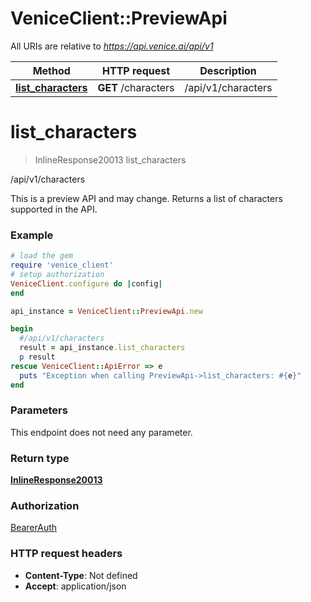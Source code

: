 # VeniceClient::PreviewApi

All URIs are relative to *https://api.venice.ai/api/v1*

Method | HTTP request | Description
------------- | ------------- | -------------
[**list_characters**](PreviewApi.md#list_characters) | **GET** /characters | /api/v1/characters

# **list_characters**
> InlineResponse20013 list_characters

/api/v1/characters

This is a preview API and may change. Returns a list of characters supported in the API.

### Example
```ruby
# load the gem
require 'venice_client'
# setup authorization
VeniceClient.configure do |config|
end

api_instance = VeniceClient::PreviewApi.new

begin
  #/api/v1/characters
  result = api_instance.list_characters
  p result
rescue VeniceClient::ApiError => e
  puts "Exception when calling PreviewApi->list_characters: #{e}"
end
```

### Parameters
This endpoint does not need any parameter.

### Return type

[**InlineResponse20013**](InlineResponse20013.md)

### Authorization

[BearerAuth](../README.md#BearerAuth)

### HTTP request headers

 - **Content-Type**: Not defined
 - **Accept**: application/json



